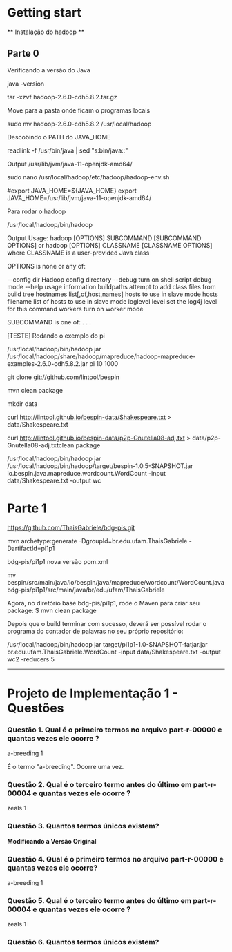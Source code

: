 # Getting start

** Instalação do hadoop **

## Parte 0

Verificando a versão do Java

java -version

tar -xzvf hadoop-2.6.0-cdh5.8.2.tar.gz

Move para a pasta onde ficam o programas locais

sudo mv hadoop-2.6.0-cdh5.8.2 /usr/local/hadoop

Descobindo o PATH do JAVA_HOME

readlink -f /usr/bin/java | sed "s:bin/java::"

Output
/usr/lib/jvm/java-11-openjdk-amd64/


sudo nano /usr/local/hadoop/etc/hadoop/hadoop-env.sh

#export JAVA_HOME=${JAVA_HOME}
export JAVA_HOME=/usr/lib/jvm/java-11-openjdk-amd64/

Para rodar o hadoop

/usr/local/hadoop/bin/hadoop

Output
Usage: hadoop [OPTIONS] SUBCOMMAND [SUBCOMMAND OPTIONS]
 or    hadoop [OPTIONS] CLASSNAME [CLASSNAME OPTIONS]
  where CLASSNAME is a user-provided Java class

  OPTIONS is none or any of:

--config dir                     Hadoop config directory
--debug                          turn on shell script debug mode
--help                           usage information
buildpaths                       attempt to add class files from build tree
hostnames list[,of,host,names]   hosts to use in slave mode
hosts filename                   list of hosts to use in slave mode
loglevel level                   set the log4j level for this command
workers                          turn on worker mode

  SUBCOMMAND is one of:
. . .

[TESTE] Rodando o exemplo do pi

/usr/local/hadoop/bin/hadoop jar /usr/local/hadoop/share/hadoop/mapreduce/hadoop-mapreduce-examples-2.6.0-cdh5.8.2.jar pi 10 1000


git clone git://github.com/lintool/bespin

mvn clean package

mkdir data

curl http://lintool.github.io/bespin-data/Shakespeare.txt > data/Shakespeare.txt

curl http://lintool.github.io/bespin-data/p2p-Gnutella08-adj.txt > data/p2p-Gnutella08-adj.txtclean package

/usr/local/hadoop/bin/hadoop jar /usr/local/hadoop/bin/hadoop/target/bespin-1.0.5-SNAPSHOT.jar io.bespin.java.mapreduce.wordcount.WordCount -input data/Shakespeare.txt -output wc

# Parte 1


https://github.com/ThaisGabriele/bdg-pis.git

mvn archetype:generate -DgroupId=br.edu.ufam.ThaisGabriele -DartifactId=pi1p1

bdg-pis/pi1p1 nova versão pom.xml


mv bespin/src/main/java/io/bespin/java/mapreduce/wordcount/WordCount.java bdg-pis/pi1p1/src/main/java/br/edu/ufam/ThaisGabriele

Agora, no diretório base bdg-pis/pi1p1, rode o Maven para criar seu package:
$ mvn clean package

Depois que o build terminar com sucesso, deverá ser possível rodar o programa do contador
de palavras no seu próprio repositório:

/usr/local/hadoop/bin/hadoop jar target/pi1p1-1.0-SNAPSHOT-fatjar.jar br.edu.ufam.ThaisGabriele.WordCount -input data/Shakespeare.txt -output wc2 -reducers 5

------------------------------------------------------

# Projeto de Implementação 1 - Questões

### Questão 1. Qual é o primeiro termos no arquivo part-r-00000 e quantas vezes ele ocorre ?

a-breeding	1

É o termo "a-breeding". Ocorre uma vez.

### Questão 2. Qual é o terceiro termo antes do último em part-r-00004 e quantas vezes ele ocorre ?

zeals	1

### Questão 3. Quantos termos únicos existem?


**Modificando a Versão Original**


### Questão 4. Qual é o primeiro termos no arquivo part-r-00000 e quantas vezes ele ocorre?
a-breeding	1

### Questão 5. Qual é o terceiro termo antes do último em part-r-00004 e quantas vezes ele ocorre ?
zeals	1

### Questão 6. Quantos termos únicos existem?


